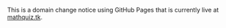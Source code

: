 This is a domain change notice using GitHub Pages that is currently live at [mathquiz.tk](https://mathquiz.tk).
